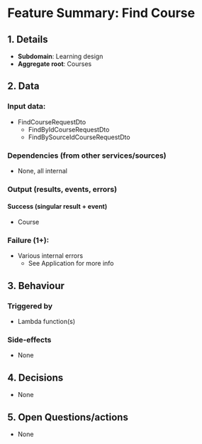 # Feature Summary: Find Course

## 1. Details

- **Subdomain**: Learning design
- **Aggregate root**: Courses

## 2. Data

### Input data:

- FindCourseRequestDto
  - FindByIdCourseRequestDto
  - FindBySourceIdCourseRequestDto

### Dependencies (from other services/sources)

- None, all internal

### Output (results, events, errors)

#### Success (singular result + event)

- Course

### Failure (1+):

- Various internal errors
  - See Application for more info

## 3. Behaviour

### Triggered by

- Lambda function(s)

### Side-effects

- None

## 4. Decisions

- None

## 5. Open Questions/actions

- None
